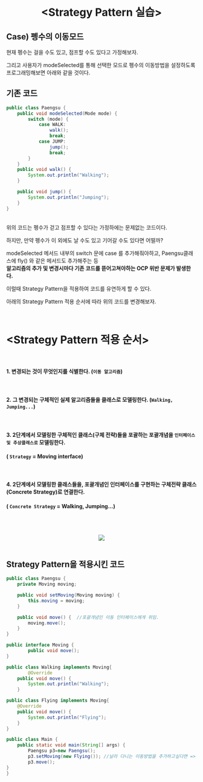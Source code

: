 # <div align="center"><Strategy Pattern 실습></div>

## Case) 펭수의 이동모드   

  
현재 펭수는 걸을 수도 있고, 점프할 수도 있다고 가정해보자.

그리고 사용자가 modeSelected를 통해 선택한 모드로 펭수의 이동방법을 설정하도록 프로그래밍해보면 아래와 같을 것이다.

## 기존 코드

```java
public class Paengsu {
    public void modeSelected(Mode mode) {
        switch (mode) {
            case WALK:
                walk();
                break;
            case JUMP:
                jump();
                break;
        }
    }
    public void walk() {
        System.out.println("Walking");
    }

    public void jump() {
        System.out.println("Jumping");
    }
}
```

<br>
위의 코드는 펭수가 걷고 점프할 수 있다는 가정하에는 문제없는 코드이다.  

하지만, 만약 펭수가 이 외에도 날 수도 있고 기어갈 수도 있다면 어떨까?  

modeSelected 메서드 내부의 switch 문에 case 를 추가해줘야하고, Paengsu클래스에 fly() 와 같은 메서드도 추가해주는 등  
**알고리즘의 추가 및 변경시마다 기존 코드를 뜯어고쳐야하는 OCP 위반 문제가 발생한다.**

이럴때 Strategy Pattern을 적용하여 코드를 유연하게 할 수 있다.

아래의 Strategy Pattern 적용 순서에 따라 위의 코드를 변경해보자.

<br>

# <Strategy Pattern 적용 순서>

<br>

#### 1. 변경되는 것이 무엇인지를 식별한다. (`이동 알고리즘`)  

<br>

#### 2. 그 변경되는 구체적인 실제 알고리즘들을 클래스로 모델링한다. (`Walking, Jumping...`)  

<br>

#### 3. 2단계에서 모델링한 구체적인 클래스(구체 전략)들을 포괄하는 포괄개념을 `인터페이스 및 추상클래스로` 모델링한다.
#### ( `Strategy` = Moving interface)  

<br>

#### 4. 2단계에서 모델링한 클래스들을, 포괄개념인 인터페이스를 구현하는 구체전략 클래스(Concrete Strategy)로 연결한다. 
#### ( `Concrete Strategy` = Walking, Jumping...)

<br><br>

<div align="center">
  <img src="https://github.com/user-attachments/assets/1e40d5cc-fff2-4aaa-a862-ec01d025d335">
  </div>




<br>

## Strategy Pattern을 적용시킨 코드

```java
public class Paengsu {
    private Moving moving;

    public void setMoving(Moving moving) {
        this.moving = moving;
    }

    public void move() {  //포괄개념인 이동 인터페이스에게 위임.
        moving.move();
    }
}
```
```java
public interface Moving {
        public void move();
}
```
```java
public class Walking implements Moving{
        @Override
    public void move() {
        System.out.println("Walking");
    }

```
```java
public class Flying implements Moving{
    @Override
    public void move() {
        System.out.println("Flying");
    }
}
```

```java
public class Main {
    public static void main(String[] args) {
        Paengsu p3=new Paengsu();
        p3.setMoving(new Flying()); //날라 다니는 이동방법을 추가하고싶다면 => 기존코드 변경없이, 포괄개념을 구현하는 Flying구체전략클래스 생성.
        p3.move();
}
}
```

